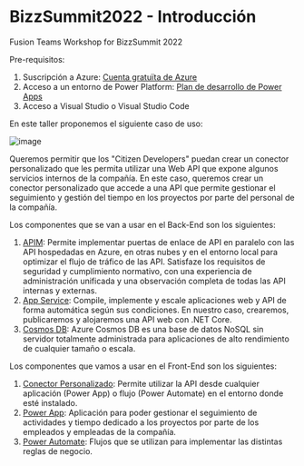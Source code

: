 # BizzSummit2022 - Introducción
Fusion Teams Workshop for BizzSummit 2022

Pre-requisitos:

  1. Suscripción a Azure: [Cuenta gratuïta de Azure](https://azure.microsoft.com/es-es/free/)
  2. Acceso a un entorno de Power Platform: [Plan de desarrollo de Power Apps](https://docs.microsoft.com/es-es/power-apps/maker/developer-plan)
  3. Acceso a Visual Studio o Visual Studio Code


En este taller proponemos el siguiente caso de uso:

![image](https://user-images.githubusercontent.com/18615795/181196622-dfe5f539-5cfe-4b48-9eda-0adb1384891c.png)

Queremos permitir que los "Citizen Developers" puedan crear un conector personalizado que les permita utilizar una Web API que expone algunos servicios internos de la compañía. En este caso, queremos crear un conector personalizado que accede a una API que permite gestionar el seguimiento y gestión del tiempo en los proyectos por parte del personal de la compañía.

Los componentes que se van a usar en el Back-End son los siguientes: 

   1. [APIM](https://azure.microsoft.com/es-es/services/api-management/): Permite implementar puertas de enlace de API en paralelo con las API hospedadas en Azure, en otras nubes y en el entorno local para optimizar el flujo de tráfico de las API. Satisfaze los requisitos de seguridad y cumplimiento normativo, con una experiencia de administración unificada y una observación completa de todas las API internas y externas.
   2. [App Service](https://azure.microsoft.com/es-es/services/app-service/): Compile, implemente y escale aplicaciones web y API de forma automática según sus condiciones. En nuestro caso, crearemos, publicaremos y alojaremos una API web con .NET Core.
   3. [Cosmos DB](https://azure.microsoft.com/es-es/services/cosmos-db/): Azure Cosmos DB es una base de datos NoSQL sin servidor totalmente administrada para aplicaciones de alto rendimiento de cualquier tamaño o escala.

Los componentes que vamos a usar en el Front-End son los siguientes:

1. [Conector Personalizado](https://docs.microsoft.com/es-es/connectors/custom-connectors/): Permite utilizar la API desde cualquier aplicación (Power App) o flujo (Power Automate) en el entorno donde esté instalado.
2. [Power App](https://powerapps.microsoft.com/es-es/): Aplicación para poder gestionar el seguimiento de actividades y tiempo dedicado a los proyectos por parte de los empleados y empleadas de la compañía.
3. [Power Automate](): Flujos que se utilizan para implementar las distintas reglas de negocio.



